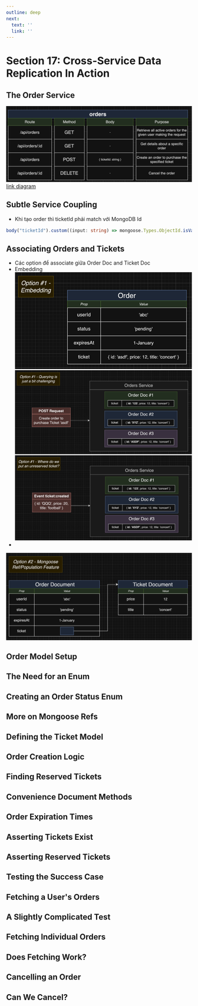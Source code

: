 ```yaml
---
outline: deep
next:
  text: ''
  link: ''
---
```


# Section 17: Cross-Service Data Replication In Action

## The Order Service
![alt text](./img/image-65.png)
[link diagram](https://app.diagrams.net/#G10LKwdSjZP-XurtS4Lr14BjuBhDFqwcjA#%7B%22pageId%22%3A%22ltWhhco4U17ivq6xlQ46%22%7D)

## Subtle Service Coupling
  - Khi tạo order thì ticketId phải match với MongoDB Id
  ```typescript
  body("ticketId").custom((input: string) => mongoose.Types.ObjectId.isValid(input))
  ```

## Associating Orders and Tickets
  - Các option để associate giữa Order Doc and Ticket Doc
  - Embedding
  ![embedding](./img/image-67.png)
  ![cons](./img/image-68.png)
  ![cons](./img/image-69.png)
  - 
  ![ref/population feature in Mongoose](./img/image-70.png)

## Order Model Setup
## The Need for an Enum
## Creating an Order Status Enum
## More on Mongoose Refs
## Defining the Ticket Model

## Order Creation Logic
## Finding Reserved Tickets
## Convenience Document Methods
## Order Expiration Times
## Asserting Tickets Exist

## Asserting Reserved Tickets

## Testing the Success Case

## Fetching a User's Orders

## A Slightly Complicated Test

## Fetching Individual Orders

## Does Fetching Work?

## Cancelling an Order

## Can We Cancel?


